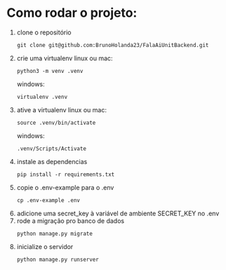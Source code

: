 # Como rodar o projeto:

1. clone o repositório
   ```shell
   git clone git@github.com:BrunoHolanda23/FalaAiUnitBackend.git
   ```
2. crie uma virtualenv
   linux ou mac:
   ```shell
   python3 -m venv .venv
   ```
   windows:
   ```shell
   virtualenv .venv
   ```
3. ative a virtualenv
   linux ou mac:
   ```shell
   source .venv/bin/activate
   ```
   windows:
   ```shell
   .venv/Scripts/Activate
   ```
4. instale as dependencias
   ```shell
   pip install -r requirements.txt
   ```
5. copie o .env-example para o .env
   ```
   cp .env-example .env
   ```
6. adicione uma secret_key à variável de ambiente SECRET_KEY no .env
7. rode a migração pro banco de dados
   ```shell
   python manage.py migrate
   ```
8. inicialize o servidor
   ```shell
   python manage.py runserver
   ```
